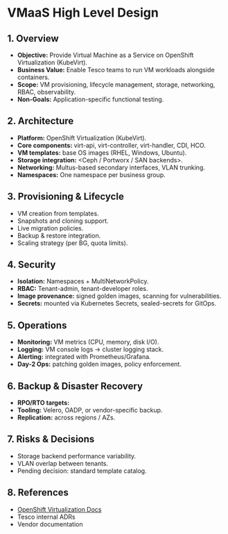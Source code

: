 # VMaaS High Level Design

## 1. Overview
- **Objective:** Provide Virtual Machine as a Service on OpenShift Virtualization (KubeVirt).
- **Business Value:** Enable Tesco teams to run VM workloads alongside containers.
- **Scope:** VM provisioning, lifecycle management, storage, networking, RBAC, observability.
- **Non-Goals:** Application-specific functional testing.

## 2. Architecture
- **Platform:** OpenShift Virtualization (KubeVirt).
- **Core components:** virt-api, virt-controller, virt-handler, CDI, HCO.
- **VM templates:** base OS images (RHEL, Windows, Ubuntu).
- **Storage integration:** <Ceph / Portworx / SAN backends>.
- **Networking:** Multus-based secondary interfaces, VLAN trunking.
- **Namespaces:** One namespace per business group.

## 3. Provisioning & Lifecycle
- VM creation from templates.
- Snapshots and cloning support.
- Live migration policies.
- Backup & restore integration.
- Scaling strategy (per BG, quota limits).

## 4. Security
- **Isolation:** Namespaces + MultiNetworkPolicy.
- **RBAC:** Tenant-admin, tenant-developer roles.
- **Image provenance:** signed golden images, scanning for vulnerabilities.
- **Secrets:** mounted via Kubernetes Secrets, sealed-secrets for GitOps.

## 5. Operations
- **Monitoring:** VM metrics (CPU, memory, disk I/O).
- **Logging:** VM console logs → cluster logging stack.
- **Alerting:** integrated with Prometheus/Grafana.
- **Day-2 Ops:** patching golden images, policy enforcement.

## 6. Backup & Disaster Recovery
- **RPO/RTO targets:** <define>
- **Tooling:** Velero, OADP, or vendor-specific backup.
- **Replication:** across regions / AZs.

## 7. Risks & Decisions
- Storage backend performance variability.
- VLAN overlap between tenants.
- Pending decision: standard template catalog.

## 8. References
- [OpenShift Virtualization Docs](https://docs.openshift.com/container-platform/latest/virt/about-virt.html)
- Tesco internal ADRs
- Vendor documentation
